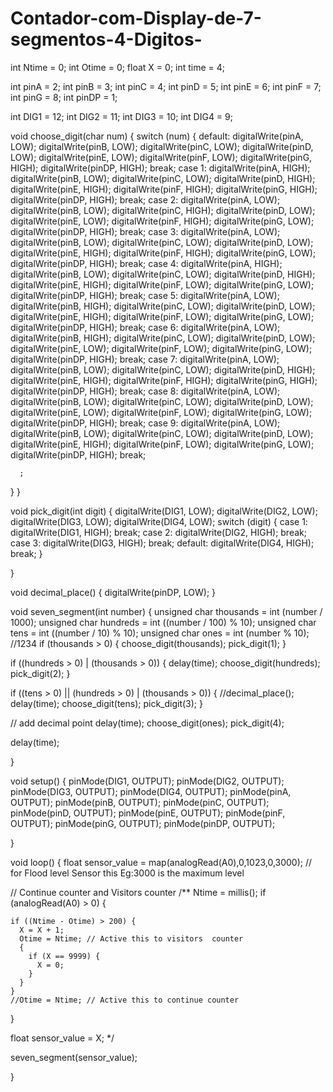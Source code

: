 # Contador-com-Display-de-7-segmentos-4-Digitos-

int Ntime = 0;
int Otime = 0;
float X = 0;
int time = 4;

int pinA = 2;
int pinB = 3;
int pinC = 4;
int pinD = 5;
int pinE = 6;
int pinF = 7;
int pinG = 8;
int pinDP = 1;

int DIG1 = 12;
int DIG2 = 11;
int DIG3 = 10;
int DIG4 = 9;

void choose_digit(char num) {
  switch (num) {
  default: digitalWrite(pinA, LOW); digitalWrite(pinB, LOW); digitalWrite(pinC, LOW); digitalWrite(pinD, LOW); digitalWrite(pinE, LOW); digitalWrite(pinF, LOW); digitalWrite(pinG, HIGH); digitalWrite(pinDP, HIGH); break; case 1: digitalWrite(pinA, HIGH); digitalWrite(pinB, LOW); digitalWrite(pinC, LOW); digitalWrite(pinD, HIGH); digitalWrite(pinE, HIGH); digitalWrite(pinF, HIGH); digitalWrite(pinG, HIGH); digitalWrite(pinDP, HIGH); break; case 2: digitalWrite(pinA, LOW); digitalWrite(pinB, LOW); digitalWrite(pinC, HIGH); digitalWrite(pinD, LOW); digitalWrite(pinE, LOW); digitalWrite(pinF, HIGH); digitalWrite(pinG, LOW); digitalWrite(pinDP, HIGH); break; case 3: digitalWrite(pinA, LOW); digitalWrite(pinB, LOW); digitalWrite(pinC, LOW); digitalWrite(pinD, LOW); digitalWrite(pinE, HIGH); digitalWrite(pinF, HIGH); digitalWrite(pinG, LOW); digitalWrite(pinDP, HIGH); break; case 4: digitalWrite(pinA, HIGH); digitalWrite(pinB, LOW); digitalWrite(pinC, LOW); digitalWrite(pinD, HIGH); digitalWrite(pinE, HIGH); digitalWrite(pinF, LOW); digitalWrite(pinG, LOW); digitalWrite(pinDP, HIGH); break; case 5: digitalWrite(pinA, LOW); digitalWrite(pinB, HIGH); digitalWrite(pinC, LOW); digitalWrite(pinD, LOW); digitalWrite(pinE, HIGH); digitalWrite(pinF, LOW); digitalWrite(pinG, LOW); digitalWrite(pinDP, HIGH); break; case 6: digitalWrite(pinA, LOW); digitalWrite(pinB, HIGH); digitalWrite(pinC, LOW); digitalWrite(pinD, LOW); digitalWrite(pinE, LOW); digitalWrite(pinF, LOW); digitalWrite(pinG, LOW); digitalWrite(pinDP, HIGH); break; case 7: digitalWrite(pinA, LOW); digitalWrite(pinB, LOW); digitalWrite(pinC, LOW); digitalWrite(pinD, HIGH); digitalWrite(pinE, HIGH); digitalWrite(pinF, HIGH); digitalWrite(pinG, HIGH); digitalWrite(pinDP, HIGH); break; case 8: digitalWrite(pinA, LOW); digitalWrite(pinB, LOW); digitalWrite(pinC, LOW); digitalWrite(pinD, LOW); digitalWrite(pinE, LOW); digitalWrite(pinF, LOW); digitalWrite(pinG, LOW); digitalWrite(pinDP, HIGH); break; case 9: digitalWrite(pinA, LOW); digitalWrite(pinB, LOW); digitalWrite(pinC, LOW); digitalWrite(pinD, LOW); digitalWrite(pinE, HIGH); digitalWrite(pinF, LOW); digitalWrite(pinG, LOW); digitalWrite(pinDP, HIGH); break;

      ;
  }
}

void pick_digit(int digit) {
  digitalWrite(DIG1, LOW);
  digitalWrite(DIG2, LOW);
  digitalWrite(DIG3, LOW);
  digitalWrite(DIG4, LOW); switch (digit) {
  case 1: digitalWrite(DIG1, HIGH); break; case 2: digitalWrite(DIG2, HIGH); break; case 3: digitalWrite(DIG3, HIGH); break; default: digitalWrite(DIG4, HIGH); break;
  }

}

void decimal_place() {
  digitalWrite(pinDP, LOW);
}

void seven_segment(int number) {
  unsigned char thousands = int (number / 1000);
  unsigned char hundreds = int ((number / 100) % 10);
  unsigned char tens = int ((number / 10) % 10);
  unsigned char ones = int (number % 10); //1234
  if (thousands > 0) {
    choose_digit(thousands);
    pick_digit(1);
  }

  if ((hundreds > 0) | (thousands > 0)) {
    delay(time); choose_digit(hundreds);
    pick_digit(2);
  }

  if ((tens > 0) || (hundreds > 0) | (thousands > 0)) {
    //decimal_place();
    delay(time); choose_digit(tens);
    pick_digit(3);
  }


  // add decimal point
  delay(time); choose_digit(ones);
  pick_digit(4);

  delay(time);

}

void setup() {
  pinMode(DIG1, OUTPUT);
  pinMode(DIG2, OUTPUT);
  pinMode(DIG3, OUTPUT);
  pinMode(DIG4, OUTPUT); 
  pinMode(pinA, OUTPUT);
  pinMode(pinB, OUTPUT);
  pinMode(pinC, OUTPUT);
  pinMode(pinD, OUTPUT);
  pinMode(pinE, OUTPUT);
  pinMode(pinF, OUTPUT);
  pinMode(pinG, OUTPUT);
  pinMode(pinDP, OUTPUT);

}

void loop() {
float sensor_value = map(analogRead(A0),0,1023,0,3000); // for Flood level Sensor this Eg:3000 is the maximum level




// Continue counter and Visitors counter
/** 
  Ntime = millis();
  if (analogRead(A0) > 0) {

    if ((Ntime - Otime) > 200) {
      X = X + 1;
      Otime = Ntime; // Active this to visitors  counter
      {
        if (X == 9999) {
          X = 0;
        }
      }
    }
    //Otime = Ntime; // Active this to continue counter

  }

  float sensor_value = X; */



  
  seven_segment(sensor_value);

}

